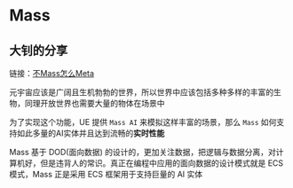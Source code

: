 # Mass

## 大钊的分享

链接：[不Mass怎么Meta](https://www.bilibili.com/video/BV13D4y1v7xx)

元宇宙应该是广阔且生机勃勃的世界，所以世界中应该包括多种多样的丰富的生物，同理开放世界也需要大量的物体在场景中

为了实现这个功能，UE 提供 `Mass AI` 来模拟这样丰富的场景，那么 `Mass` 如何支持如此多量的AI实体并且达到流畅的**实时性能**

Mass 基于 DOD(面向数据) 的设计的，更加关注数据，把逻辑与数据分离，对计算机好，但是违背人的常识。真正在编程中应用的面向数据的设计模式就是 ECS 模式，Mass 正是采用 ECS 框架用于支持巨量的 AI 实体

